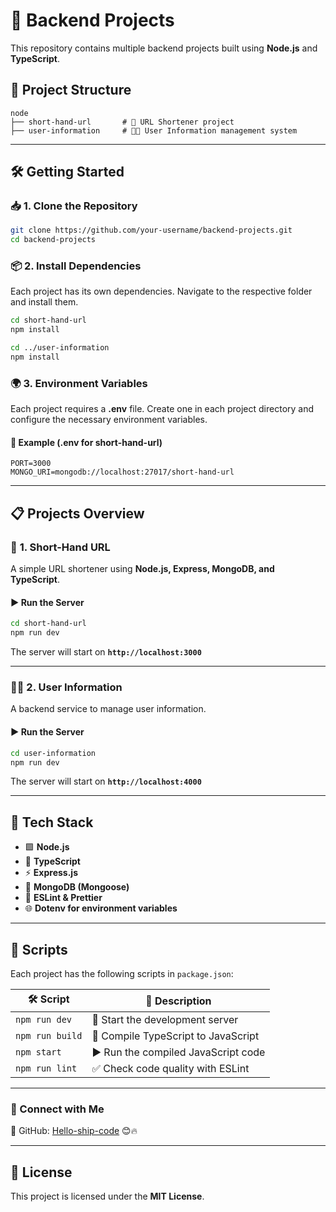 # 🚀 **Backend Projects**

This repository contains multiple backend projects built using **Node.js** and **TypeScript**.

## 📂 **Project Structure**
```
node
├── short-hand-url       # 🔗 URL Shortener project
├── user-information     # 🧑‍💻 User Information management system
```

---

## 🛠️ **Getting Started**

### 📥 **1. Clone the Repository**
```sh
git clone https://github.com/your-username/backend-projects.git
cd backend-projects
```

### 📦 **2. Install Dependencies**
Each project has its own dependencies. Navigate to the respective folder and install them.

```sh
cd short-hand-url
npm install
```

```sh
cd ../user-information
npm install
```

### 🌍 **3. Environment Variables**
Each project requires a **.env** file. Create one in each project directory and configure the necessary environment variables.

#### 📄 **Example (.env for short-hand-url)**
```
PORT=3000
MONGO_URI=mongodb://localhost:27017/short-hand-url
```

---

## 📋 **Projects Overview**

### 🔗 **1. Short-Hand URL**
A simple URL shortener using **Node.js, Express, MongoDB, and TypeScript**.

#### ▶️ **Run the Server**
```sh
cd short-hand-url
npm run dev
```
The server will start on **`http://localhost:3000`**

---

### 🧑‍💻 **2. User Information**
A backend service to manage user information.

#### ▶️ **Run the Server**
```sh
cd user-information
npm run dev
```
The server will start on **`http://localhost:4000`**

---

## 🧰 **Tech Stack**
- 🟩 **Node.js**
- 🔷 **TypeScript**
- ⚡ **Express.js**
- 🍃 **MongoDB (Mongoose)**
- 🎯 **ESLint & Prettier**
- 🌐 **Dotenv for environment variables**

---

## 🔧 **Scripts**
Each project has the following scripts in `package.json`:

| 🛠️ Script         | 📝 Description                         |
|----------------|-------------------------------------|
| `npm run dev`  | 🚀 Start the development server       |
| `npm run build` | 🔨 Compile TypeScript to JavaScript  |
| `npm start`    | ▶️ Run the compiled JavaScript code   |
| `npm run lint` | ✅ Check code quality with ESLint     |

---

### 🐙 Connect with Me  
📌 GitHub: [Hello-ship-code](https://github.com/Hello-ship-code) 😊🔥

---

## 📜 **License**
This project is licensed under the **MIT License**.

